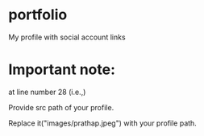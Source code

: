 # portfolio

My profile with social account links

Important note:
===================================

  at line number 28 (i.e.,<!-- <img class="image" src="images/prathap.jpeg" />-->)
  
  Provide src path of your profile.
  
  Replace it("images/prathap.jpeg") with your profile path.
